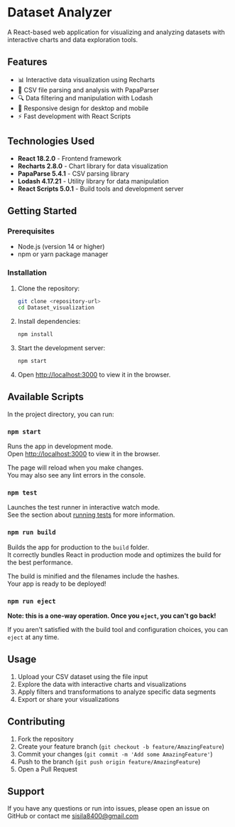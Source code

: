 # Dataset Analyzer

A React-based web application for visualizing and analyzing datasets with interactive charts and data exploration tools.

## Features

- 📊 Interactive data visualization using Recharts
- 📁 CSV file parsing and analysis with PapaParser
- 🔍 Data filtering and manipulation with Lodash
- 📱 Responsive design for desktop and mobile
- ⚡ Fast development with React Scripts

## Technologies Used

- **React 18.2.0** - Frontend framework
- **Recharts 2.8.0** - Chart library for data visualization
- **PapaParse 5.4.1** - CSV parsing library
- **Lodash 4.17.21** - Utility library for data manipulation
- **React Scripts 5.0.1** - Build tools and development server

## Getting Started

### Prerequisites

- Node.js (version 14 or higher)
- npm or yarn package manager

### Installation

1. Clone the repository:

   ```bash
   git clone <repository-url>
   cd Dataset_visualization
   ```

2. Install dependencies:

   ```bash
   npm install
   ```

3. Start the development server:

   ```bash
   npm start
   ```

4. Open [http://localhost:3000](http://localhost:3000) to view it in the browser.

## Available Scripts

In the project directory, you can run:

### `npm start`

Runs the app in development mode.\
Open [http://localhost:3000](http://localhost:3000) to view it in the browser.

The page will reload when you make changes.\
You may also see any lint errors in the console.

### `npm test`

Launches the test runner in interactive watch mode.\
See the section about [running tests](https://facebook.github.io/create-react-app/docs/running-tests) for more information.

### `npm run build`

Builds the app for production to the `build` folder.\
It correctly bundles React in production mode and optimizes the build for the best performance.

The build is minified and the filenames include the hashes.\
Your app is ready to be deployed!

### `npm run eject`

**Note: this is a one-way operation. Once you `eject`, you can't go back!**

If you aren't satisfied with the build tool and configuration choices, you can `eject` at any time.

## Usage

1. Upload your CSV dataset using the file input
2. Explore the data with interactive charts and visualizations
3. Apply filters and transformations to analyze specific data segments
4. Export or share your visualizations

## Contributing

1. Fork the repository
2. Create your feature branch (`git checkout -b feature/AmazingFeature`)
3. Commit your changes (`git commit -m 'Add some AmazingFeature'`)
4. Push to the branch (`git push origin feature/AmazingFeature`)
5. Open a Pull Request

## Support

If you have any questions or run into issues, please open an issue on GitHub or contact me sisila8400@gmail.com
